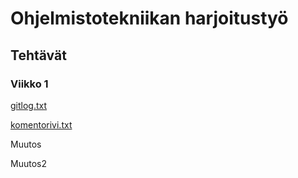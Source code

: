 # Ohjelmistotekniikan harjoitustyö

## Tehtävät

### Viikko 1

[gitlog.txt](https://github.com/Maunaator/ot-harjoitustyo/blob/master/laskarit/viikko1/gitlog.txt)

[komentorivi.txt](https://github.com/Maunaator/ot-harjoitustyo/blob/master/laskarit/viikko1/komentorivi.txt)

Muutos

Muutos2
